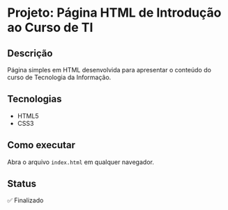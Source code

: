 # Projeto: Página HTML de Introdução ao Curso de TI

## Descrição
Página simples em HTML desenvolvida para apresentar o conteúdo do curso de Tecnologia da Informação.

## Tecnologias
- HTML5
- CSS3

## Como executar
Abra o arquivo `index.html` em qualquer navegador.

## Status
✅ Finalizado
